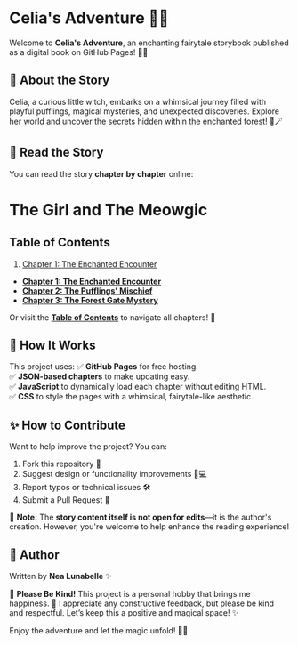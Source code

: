 # Celia's Adventure 🌙✨

Welcome to **Celia's Adventure**, an enchanting fairytale storybook published as a digital book on GitHub Pages! 📖✨

## 📜 About the Story
Celia, a curious little witch, embarks on a whimsical journey filled with playful pufflings, magical mysteries, and unexpected discoveries. Explore her world and uncover the secrets hidden within the enchanted forest! 🌿🪄

## 📖 Read the Story
You can read the story **chapter by chapter** online:

# The Girl and The Meowgic

## Table of Contents
1. [Chapter 1: The Enchanted Encounter](chapter-1.md)
- **[Chapter 1: The Enchanted Encounter](https://nesiac11.github.io/celia-adventure/chapter.html?id=1)**
- **[Chapter 2: The Pufflings' Mischief](https://nesiac11.github.io/celia-adventure/chapter.html?id=2)**
- **[Chapter 3: The Forest Gate Mystery](https://nesiac11.github.io/celia-adventure/chapter.html?id=3)**

Or visit the **[Table of Contents](https://nesiac11.github.io/celia-adventure/index.html)** to navigate all chapters! 📜

## 🔧 How It Works
This project uses:
✅ **GitHub Pages** for free hosting.  
✅ **JSON-based chapters** to make updating easy.  
✅ **JavaScript** to dynamically load each chapter without editing HTML.  
✅ **CSS** to style the pages with a whimsical, fairytale-like aesthetic.  

## ✨ How to Contribute
Want to help improve the project? You can:
1. Fork this repository 🍴
2. Suggest design or functionality improvements 🎨💻
3. Report typos or technical issues 🛠️
4. Submit a Pull Request 🚀

📌 **Note:** The **story content itself is not open for edits**—it is the author's creation. However, you're welcome to help enhance the reading experience!

## 🌙 Author
Written by **Nea Lunabelle** ✨

📢 **Please Be Kind!**
This project is a personal hobby that brings me happiness. 💖 I appreciate any constructive feedback, but please be kind and respectful. Let’s keep this a positive and magical space! ✨

Enjoy the adventure and let the magic unfold! 🌙📖
